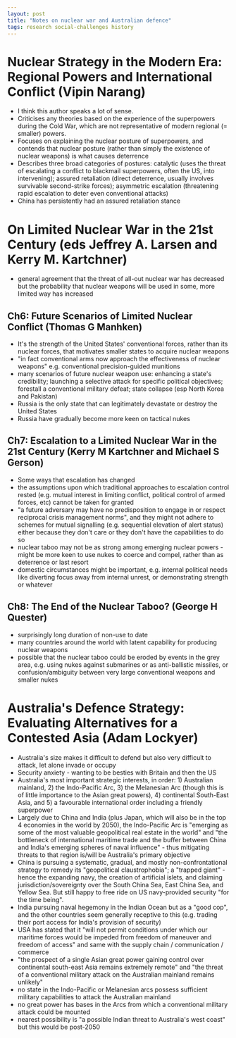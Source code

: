 ```yaml
---
layout: post
title: "Notes on nuclear war and Australian defence"
tags: research social-challenges history
---
```

# Nuclear Strategy in the Modern Era: Regional Powers and International Conflict (Vipin Narang)  
- I think this author speaks a lot of sense.  
- Criticises any theories based on the experience of the superpowers during the Cold War, which are not representative of modern regional (= smaller) powers.  
- Focuses on explaining the nuclear posture of superpowers, and contends that nuclear posture (rather than simply the existence of nuclear weapons) is what causes deterrence  
- Describes three broad categories of postures: catalytic (uses the threat of escalating a conflict to blackmail superpowers, often the US, into intervening); assured retaliation (direct deterrence, usually involves survivable second-strike forces); asymmetric escalation (threatening rapid escalation to deter even conventional attacks)  
- China has persistently had an assured retaliation stance  

# On Limited Nuclear War in the 21st Century (eds Jeffrey A. Larsen and Kerry M. Kartchner)  
- general agreement that the threat of all-out nuclear war has decreased but the probability that nuclear weapons will be used in some, more limited way has increased  
## Ch6: Future Scenarios of Limited Nuclear Conflict (Thomas G Manhken)  
- It's the strength of the United States' conventional forces, rather than its nuclear forces, that motivates smaller states to acquire nuclear weapons  
- "in fact conventional arms now approach the effectiveness of nuclear weapons" e.g. conventional precision-guided munitions  
- many scenarios of future nuclear weapon use: enhancing a state's credibility; launching a selective attack for specific political objectives; forestall a conventional military defeat; state collapse (esp North Korea and Pakistan)  
- Russia is the only state that can legitimately devastate or destroy the United States  
- Russia have gradually become more keen on tactical nukes  
## Ch7: Escalation to a Limited Nuclear War in the 21st Century (Kerry M Kartchner and Michael S Gerson)  
- Some ways that escalation has changed  
- the assumptions upon which traditional approaches to escalation control rested (e.g. mutual interest in limiting conflict, political control of armed forces, etc) cannot be taken for granted  
- "a future adversary may have no predisposition to engage in or respect reciprocal crisis management norms", and they might not adhere to schemes for mutual signalling (e.g. sequential elevation of alert status) either because they don't care or they don't have the capabilities to do so  
- nuclear taboo may not be as strong among emerging nuclear powers - might be more keen to use nukes to coerce and compel, rather than as deterrence or last resort  
- domestic circumstances might be important, e.g. internal political needs like diverting focus away from internal unrest, or demonstrating strength or whatever  
## Ch8: The End of the Nuclear Taboo? (George H Quester)  
- surprisingly long duration of non-use to date  
- many countries around the world with latent capability for producing nuclear weapons  
- possible that the nuclear taboo could be eroded by events in the grey area, e.g. using nukes against submarines or as anti-ballistic missiles, or confusion/ambiguity between very large conventional weapons and smaller nukes  

# Australia's Defence Strategy: Evaluating Alternatives for a Contested Asia (Adam Lockyer)  
- Australia's size makes it difficult to defend but also very difficult to attack, let alone invade or occupy  
- Security anxiety - wanting to be besties with Britain and then the US  
- Australia's most important strategic interests, in order: 1) Australian mainland, 2) the Indo-Pacific Arc, 3) the Melanesian Arc (though this is of little importance to the Asian great powers), 4) continental South-East Asia, and 5) a favourable international order including a friendly superpower  
- Largely due to China and India (plus Japan, which will also be in the top 4 economies in the world by 2050), the Indo-Pacific Arc is "emerging as some of the most valuable geopolitical real estate in the world" and "the bottleneck of international maritime trade and the buffer between China and India's emerging spheres of naval influence" - thus mitigating threats to that region is/will be Australia's primary objective  
- China is pursuing a systematic, gradual, and mostly non-confrontational strategy to remedy its "geopolitical claustrophobia"; a "trapped giant" - hence the expanding navy, the creation of artificial islets, and claiming jurisdiction/sovereignty over the South China Sea, East China Sea, and Yellow Sea. But still happy to free ride on US navy-provided security "for the time being".  
- India pursuing naval hegemony in the Indian Ocean but as a "good cop", and the other countries seem generally receptive to this (e.g. trading their port access for India's provision of security)  
- USA has stated that it "will not permit conditions under which our maritime forces would be impeded from freedom of maneuver and freedom of access" and same with the supply chain / communication / commerce  
- "the prospect of a single Asian great power gaining control over continental south-east Asia remains extremely remote" and "the threat of a conventional military attack on the Australian mainland remains unlikely"  
- no state in the Indo-Pacific or Melanesian arcs possess sufficient military capabilities to attack the Australian mainland  
- no great power has bases in the Arcs from which a conventional military attack could be mounted  
- nearest possibility is "a possible Indian threat to Australia's west coast" but this would be post-2050  
